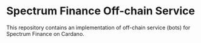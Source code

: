 # Spectrum Finance Off-chain Service

This repository contains an implementation of off-chain service (bots) for Spectrum Finance on Cardano. 
